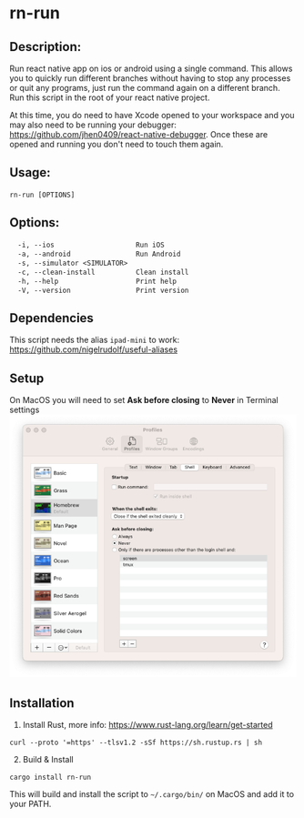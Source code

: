 # rn-run

## Description: 

Run react native app on ios or android using a single command. This allows you to quickly run different branches without having to stop any processes or quit any programs, just run the command again on a different branch. Run this script in the root of your react native project.

At this time, you do need to have Xcode opened to your workspace and you may also need to be running your debugger: https://github.com/jhen0409/react-native-debugger. Once these are opened and running you don't need to touch them again.


## Usage: 
```
rn-run [OPTIONS]
```

## Options:
```
  -i, --ios                    Run iOS
  -a, --android                Run Android
  -s, --simulator <SIMULATOR>  
  -c, --clean-install          Clean install
  -h, --help                   Print help
  -V, --version                Print version
```

## Dependencies
This script needs the alias `ipad-mini` to work: https://github.com/nigelrudolf/useful-aliases

## Setup

On MacOS you will need to set **Ask before closing** to **Never** in Terminal settings
![image](./media/terminal.png)

## Installation

1. Install Rust, more info: https://www.rust-lang.org/learn/get-started
```
curl --proto '=https' --tlsv1.2 -sSf https://sh.rustup.rs | sh
```

2. Build & Install
```
cargo install rn-run
```

This will build and install the script to `~/.cargo/bin/` on MacOS and add it to your PATH. 
